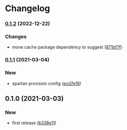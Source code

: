 # Changelog
### [0.1.2](https://github.com/spartan/router/compare/v0.1.1...v0.1.2) (2022-12-22)


### Changes

* move cache package dependency to suggest ([871bf7f](https://github.com/spartan/router/commit/871bf7ff099806cf7016b29c346e01e78f2c23b0))

### [0.1.1](https://github.com/spartan/router/compare/v0.1.0...v0.1.1) (2021-03-04)


### New

* spartan provision config ([ecd7e16](https://github.com/spartan/router/commit/ecd7e16558b4f8a1061ee7bb5bd34284a08f5c43))

## 0.1.0 (2021-03-03)


### New

* first release ([b338e11](https://github.com/spartan/router/commit/b338e11a19ae20705bed48152754147829082dfe))
